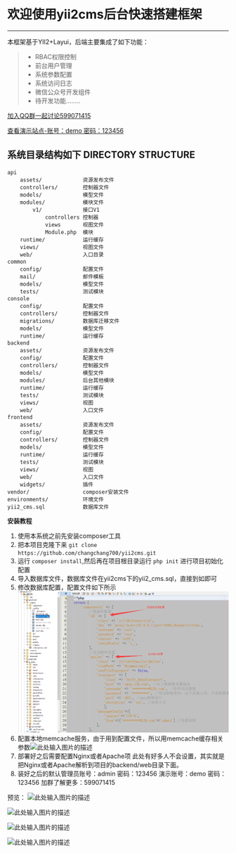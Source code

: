 # 欢迎使用yii2cms后台快速搭建框架

------

本框架基于YII2+Layui，后端主要集成了如下功能：
> * RBAC权限控制
> * 前台用户管理
> * 系统参数配置
> * 系统访问日志
> * 微信公众号开发组件
> * 待开发功能........

[加入QQ群一起讨论599071415][8]

[查看演示站点-账号：demo 密码：123456][1]

系统目录结构如下
DIRECTORY STRUCTURE
-------------------

```
api
    assets/             资源发布文件
    controllers/        控制器文件
    models/             模型文件
    modules/            模块文件
        v1/             接口V1
            controllers 控制器
            views       视图文件
            Module.php  模块
    runtime/            运行缓存
    views/              视图文件
    web/                入口目录
common
    config/             配置文件
    mail/               邮件模板
    models/             模型文件
    tests/              测试模块
console
    config/             配置文件
    controllers/        控制器文件
    migrations/         数据库迁移文件
    models/             模型文件
    runtime/            运行缓存
backend
    assets/             资源发布文件
    config/             配置文件
    controllers/        控制器文件
    models/             模型文件
    modules/            后台其他模块
    runtime/            运行缓存
    tests/              测试模块
    views/              视图
    web/                入口文件
frontend
    assets/             资源发布文件
    config/             配置文件
    controllers/        控制器文件
    models/             模型文件
    runtime/            运行缓存
    tests/              测试模块
    views/              视图
    web/                入口文件
    widgets/            插件
vendor/                 composer安装文件
environments/           环境文件
yii2_cms.sql            数据库文件
```

**安装教程**

 1. 使用本系统之前先安装composer工具
 2. 把本项目克隆下来 `git clone https://github.com/changchang700/yii2cms.git`
 3. 运行 `composer install`,然后再在项目根目录运行 `php init` 进行项目初始化配置
 4. 导入数据库文件，数据库文件在yii2cms下的yii2_cms.sql，直接到如即可
 5. 修改数据库配置，配置文件如下所示![此处输入图片的描述][2]
 6. 配置本地memcache服务，由于用到配置文件，所以用memcache缓存相关参数![此处输入图片的描述][3]
 7. 部署好之后需要配置Nginx或者Apache项 此处有好多人不会设置，其实就是把Nginx或者Apache解析到项目的backend/web目录下面。
 8. 装好之后的默认管理员账号：admin 密码：123456 演示账号：demo 密码：123456  加群了解更多：599071415

预览：
![此处输入图片的描述][4]


![此处输入图片的描述][5]


![此处输入图片的描述][6]


![此处输入图片的描述][7]


  [1]: http://admin.alilinet.com/
  [2]: https://github.com/changchang700/yii2cms/blob/master/uploads/%E6%95%B0%E6%8D%AE%E5%BA%93%E9%82%AE%E7%AE%B1%E9%85%8D%E7%BD%AE.png
  [3]: https://github.com/changchang700/yii2cms/blob/master/uploads/resources/201808240953476842.png
  [4]: https://github.com/changchang700/yii2cms/blob/master/uploads/resources/201808240958273230.png
  [5]: https://github.com/changchang700/yii2cms/blob/master/uploads/resources/201808240958395263.png
  [6]: https://github.com/changchang700/yii2cms/blob/master/uploads/resources/201808240958346071.png
  [7]: https://github.com/changchang700/yii2cms/blob/master/uploads/resources/201808240958442149.png
  [8]: http://qm.qq.com/cgi-bin/qm/qr?k=N9JkOSj4KvWRtb_7fa_YBAYrjziuBSTm